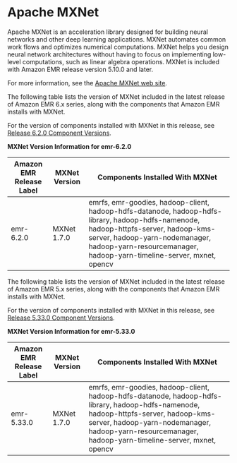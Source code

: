 # Apache MXNet<a name="emr-mxnet"></a>

Apache MXNet is an acceleration library designed for building neural networks and other deep learning applications\. MXNet automates common work flows and optimizes numerical computations\. MXNet helps you design neural network architectures without having to focus on implementing low\-level computations, such as linear algebra operations\. MXNet is included with Amazon EMR release version 5\.10\.0 and later\.

For more information, see the [Apache MXNet web site](https://mxnet.incubator.apache.org/)\.

The following table lists the version of MXNet included in the latest release of Amazon EMR 6\.x series, along with the components that Amazon EMR installs with MXNet\.

For the version of components installed with MXNet in this release, see [Release 6\.2\.0 Component Versions](emr-release-6x.md#emr-620-release)\.


**MXNet Version Information for emr\-6\.2\.0**  

| Amazon EMR Release Label | MXNet Version | Components Installed With MXNet | 
| --- | --- | --- | 
| emr\-6\.2\.0 | MXNet 1\.7\.0 | emrfs, emr\-goodies, hadoop\-client, hadoop\-hdfs\-datanode, hadoop\-hdfs\-library, hadoop\-hdfs\-namenode, hadoop\-httpfs\-server, hadoop\-kms\-server, hadoop\-yarn\-nodemanager, hadoop\-yarn\-resourcemanager, hadoop\-yarn\-timeline\-server, mxnet, opencv | 

The following table lists the version of MXNet included in the latest release of Amazon EMR 5\.x series, along with the components that Amazon EMR installs with MXNet\.

For the version of components installed with MXNet in this release, see [Release 5\.33\.0 Component Versions](emr-release-5x.md#emr-5330-release)\.


**MXNet Version Information for emr\-5\.33\.0**  

| Amazon EMR Release Label | MXNet Version | Components Installed With MXNet | 
| --- | --- | --- | 
| emr\-5\.33\.0 | MXNet 1\.7\.0 | emrfs, emr\-goodies, hadoop\-client, hadoop\-hdfs\-datanode, hadoop\-hdfs\-library, hadoop\-hdfs\-namenode, hadoop\-httpfs\-server, hadoop\-kms\-server, hadoop\-yarn\-nodemanager, hadoop\-yarn\-resourcemanager, hadoop\-yarn\-timeline\-server, mxnet, opencv | 

